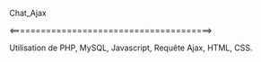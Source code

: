 Chat_Ajax

<=======================================>

Utilisation de PHP, MySQL, Javascript, Requête Ajax, HTML, CSS.
